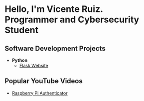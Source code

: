 <h1> Hello, I'm Vicente Ruiz. <br/>
Programmer and Cybersecurity Student
</h1>

<h2> Software Development Projects </h2>

- <b>Python</b>
  - [Flask Website](https://github.com/vicente-ruiz/pythonProject1)

<h2> Popular YouTube Videos </h2>

- [Raspberry Pi Authenticator]()

